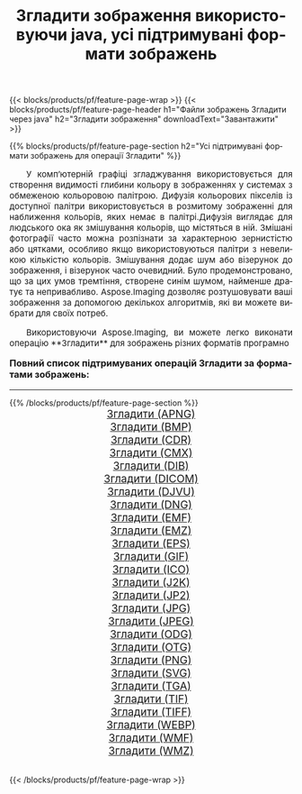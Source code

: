 ﻿---
title: Згладити зображення використовуючи java, усі підтримувані формати зображень 
weight: 3920
url: /uk/java/dither/ 
lang: uk
langdirlevel: 2
locales: zh-hans,ja,it,ru,de,es,fr,nl,id,lt,pl,pt,vi,tr,ko,zh-hant,ar,hi,th,sv,cs,uk,he
description: Використовуючи Aspose.Imaging, ви можете легко Згладити зображення використовуючи  java
---

{{< blocks/products/pf/feature-page-wrap >}}
{{< blocks/products/pf/feature-page-header h1="Файли зображень Згладити через java" h2="Згладити зображення" downloadText="Завантажити" >}}


{{% blocks/products/pf/feature-page-section  h2="Усі підтримувані формати зображень для операції Згладити" %}}
<p align="justify" style="text-indent:2em;font-size:15px;">
У комп’ютерній графіці згладжування використовується для створення видимості глибини кольору в зображеннях у системах з обмеженою кольоровою палітрою. Дифузія кольорових пікселів із доступної палітри використовується в розмитому зображенні для наближення кольорів, яких немає в палітрі.Дифузія виглядає для людського ока як змішування кольорів, що містяться в ній. Змішані фотографії часто можна розпізнати за характерною зернистістю або цятками, особливо якщо використовуються палітри з невеликою кількістю кольорів. Змішування додає шум або візерунок до зображення, і візерунок часто очевидний. Було продемонстровано, що за цих умов тремтіння, створене синім шумом, найменше дратує та непривабливо. Aspose.Imaging дозволяє розтушовувати ваші зображення за допомогою декількох алгоритмів, які ви можете вибрати для своїх потреб.
</p>
<p align="justify" style="text-indent:2em;font-size:15px;">
Використовуючи Aspose.Imaging, ви можете легко виконати операцiю **Згладити** для  зображень різних форматів програмно
</p>
<h3 style="margin-top:16px;">
Повний список підтримуваних операцій Згладити за форматами зображень:
</h3>
<hr/>
{{% /blocks/products/pf/feature-page-section %}}
<div class="container-fluid productfamilypage bg-gray">
    <div class="convertypes bg-gray agp-content section">
        <div class="container">
		<div class="row other-converters" style="gap: 10px;font-size: 19px;text-align:center;">
		    <div class='col-md-3 other-converter remove-lp remove-rp'><a href="/imaging/uk/java/dither/apng/" style="padding:15px;">Згладити (APNG)</a></div><div class='col-md-3 other-converter remove-lp remove-rp'><a href="/imaging/uk/java/dither/bmp/" style="padding:15px;">Згладити (BMP)</a></div><div class='col-md-3 other-converter remove-lp remove-rp'><a href="/imaging/uk/java/dither/cdr/" style="padding:15px;">Згладити (CDR)</a></div><div class='col-md-3 other-converter remove-lp remove-rp'><a href="/imaging/uk/java/dither/cmx/" style="padding:15px;">Згладити (CMX)</a></div><div class='col-md-3 other-converter remove-lp remove-rp'><a href="/imaging/uk/java/dither/dib/" style="padding:15px;">Згладити (DIB)</a></div><div class='col-md-3 other-converter remove-lp remove-rp'><a href="/imaging/uk/java/dither/dicom/" style="padding:15px;">Згладити (DICOM)</a></div><div class='col-md-3 other-converter remove-lp remove-rp'><a href="/imaging/uk/java/dither/djvu/" style="padding:15px;">Згладити (DJVU)</a></div><div class='col-md-3 other-converter remove-lp remove-rp'><a href="/imaging/uk/java/dither/dng/" style="padding:15px;">Згладити (DNG)</a></div><div class='col-md-3 other-converter remove-lp remove-rp'><a href="/imaging/uk/java/dither/emf/" style="padding:15px;">Згладити (EMF)</a></div><div class='col-md-3 other-converter remove-lp remove-rp'><a href="/imaging/uk/java/dither/emz/" style="padding:15px;">Згладити (EMZ)</a></div><div class='col-md-3 other-converter remove-lp remove-rp'><a href="/imaging/uk/java/dither/eps/" style="padding:15px;">Згладити (EPS)</a></div><div class='col-md-3 other-converter remove-lp remove-rp'><a href="/imaging/uk/java/dither/gif/" style="padding:15px;">Згладити (GIF)</a></div><div class='col-md-3 other-converter remove-lp remove-rp'><a href="/imaging/uk/java/dither/ico/" style="padding:15px;">Згладити (ICO)</a></div><div class='col-md-3 other-converter remove-lp remove-rp'><a href="/imaging/uk/java/dither/j2k/" style="padding:15px;">Згладити (J2K)</a></div><div class='col-md-3 other-converter remove-lp remove-rp'><a href="/imaging/uk/java/dither/jp2/" style="padding:15px;">Згладити (JP2)</a></div><div class='col-md-3 other-converter remove-lp remove-rp'><a href="/imaging/uk/java/dither/jpg/" style="padding:15px;">Згладити (JPG)</a></div><div class='col-md-3 other-converter remove-lp remove-rp'><a href="/imaging/uk/java/dither/jpeg/" style="padding:15px;">Згладити (JPEG)</a></div><div class='col-md-3 other-converter remove-lp remove-rp'><a href="/imaging/uk/java/dither/odg/" style="padding:15px;">Згладити (ODG)</a></div><div class='col-md-3 other-converter remove-lp remove-rp'><a href="/imaging/uk/java/dither/otg/" style="padding:15px;">Згладити (OTG)</a></div><div class='col-md-3 other-converter remove-lp remove-rp'><a href="/imaging/uk/java/dither/png/" style="padding:15px;">Згладити (PNG)</a></div><div class='col-md-3 other-converter remove-lp remove-rp'><a href="/imaging/uk/java/dither/svg/" style="padding:15px;">Згладити (SVG)</a></div><div class='col-md-3 other-converter remove-lp remove-rp'><a href="/imaging/uk/java/dither/tga/" style="padding:15px;">Згладити (TGA)</a></div><div class='col-md-3 other-converter remove-lp remove-rp'><a href="/imaging/uk/java/dither/tif/" style="padding:15px;">Згладити (TIF)</a></div><div class='col-md-3 other-converter remove-lp remove-rp'><a href="/imaging/uk/java/dither/tiff/" style="padding:15px;">Згладити (TIFF)</a></div><div class='col-md-3 other-converter remove-lp remove-rp'><a href="/imaging/uk/java/dither/webp/" style="padding:15px;">Згладити (WEBP)</a></div><div class='col-md-3 other-converter remove-lp remove-rp'><a href="/imaging/uk/java/dither/wmf/" style="padding:15px;">Згладити (WMF)</a></div><div class='col-md-3 other-converter remove-lp remove-rp'><a href="/imaging/uk/java/dither/wmz/" style="padding:15px;">Згладити (WMZ)</a></div>
                </div>
        </div>
    </div>
</div>
<br/>

{{< /blocks/products/pf/feature-page-wrap >}}
